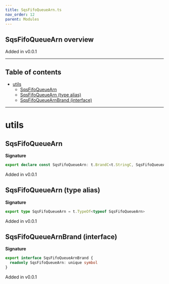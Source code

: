 ```yaml
---
title: SqsFifoQueueArn.ts
nav_order: 12
parent: Modules
---
```


## SqsFifoQueueArn overview

Added in v0.0.1

---

<h2 class="text-delta">Table of contents</h2>

- [utils](#utils)
  - [SqsFifoQueueArn](#sqsfifoqueuearn)
  - [SqsFifoQueueArn (type alias)](#sqsfifoqueuearn-type-alias)
  - [SqsFifoQueueArnBrand (interface)](#sqsfifoqueuearnbrand-interface)

---

# utils

## SqsFifoQueueArn

**Signature**

```ts
export declare const SqsFifoQueueArn: t.BrandC<t.StringC, SqsFifoQueueArnBrand>
```

Added in v0.0.1

## SqsFifoQueueArn (type alias)

**Signature**

```ts
export type SqsFifoQueueArn = t.TypeOf<typeof SqsFifoQueueArn>
```

Added in v0.0.1

## SqsFifoQueueArnBrand (interface)

**Signature**

```ts
export interface SqsFifoQueueArnBrand {
  readonly SqsFifoQueueArn: unique symbol
}
```

Added in v0.0.1
